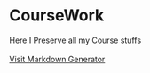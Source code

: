 # CourseWork
Here I Preserve all my Course stuffs
<br>
<br>
[Visit Markdown Generator](https://markdownlivepreview.com/)
